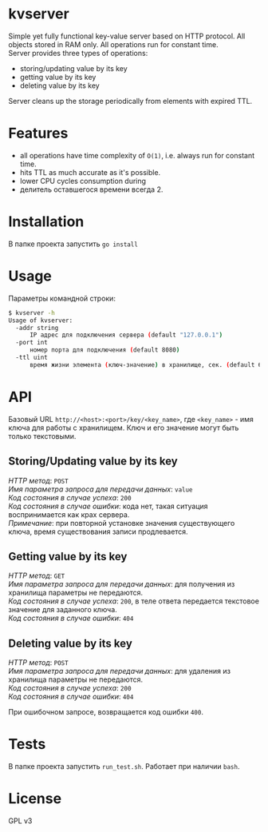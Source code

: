 # kvserver
Simple yet fully functional key-value server based on HTTP protocol. All objects stored in RAM only. All operations run for constant time.    
Server provides three types of operations:

- storing/updating value by its key
- getting value by its key
- deleting value by its key

Server cleans up the storage periodically from elements with expired TTL.

# Features

- all operations have time complexity of ```O(1)```, i.e. always run for constant time.    
- hits TTL as much accurate as it's possible.    
- lower CPU cycles consumption during
- делитель оставшегося времени всегда 2.

# Installation
В папке проекта запустить ```go install```

# Usage
Параметры командной строки:
```bash
$ kvserver -h
Usage of kvserver:
  -addr string
      IP адрес для подключения сервера (default "127.0.0.1")
  -port int
      номер порта для подключения (default 8080)
  -ttl uint
      время жизни элемента (ключ-значение) в хранилище, сек. (default 60)
```
# API
Базовый URL ```http://<host>:<port>/key/<key_name>```, где ```<key_name>``` - имя ключа для работы с хранилищем. Ключ и его значение могут быть только текстовыми.
## Storing/Updating value by its key
_HTTP метод_: ```POST```    
_Имя параметра запроса для передачи данных_: ```value```    
_Код состояния в случае успеха_: ```200```    
_Код состояния в случае ошибки_: кода нет, такая ситуация воспринимается как крах сервера.    
_Примечание_: при повторной установке значения существующего ключа, время существования записи продлевается.

## Getting value by its key
_HTTP метод_: ```GET```    
_Имя параметра запроса для передачи данных_: для получения из хранилища параметры не передаются.    
_Код состояния в случае успеха_: ```200```, в теле ответа передается текстовое значение для заданного ключа.    
_Код состояния в случае ошибки_: ```404```

## Deleting value by its key
_HTTP метод_: ```POST```    
_Имя параметра запроса для передачи данных_: для удаления из хранилища параметры не передаются.    
_Код состояния в случае успеха_: ```200```    
_Код состояния в случае ошибки_: ```404```

При ошибочном запросе, возвращается код ошибки ```400```.

# Tests
В папке проекта запустить ```run_test.sh```. Работает при наличии ```bash```.

# License
GPL v3
